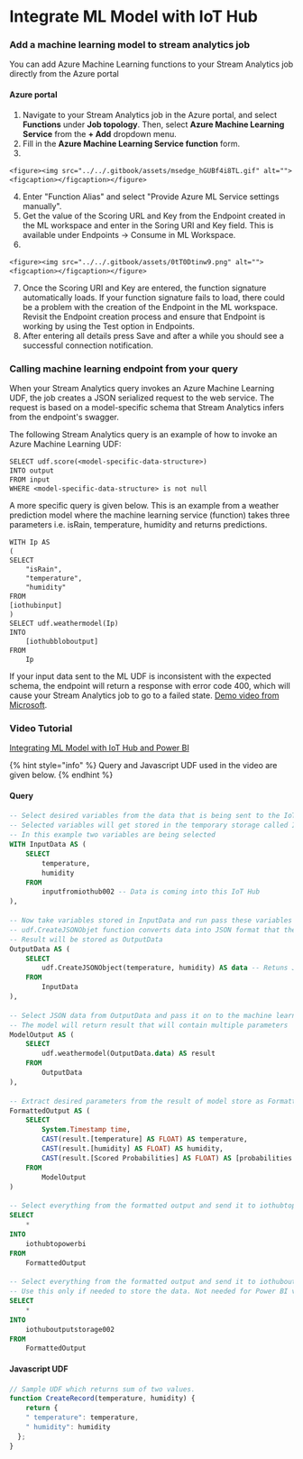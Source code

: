 # Integrate ML Model with IoT Hub

### Add a machine learning model to stream analytics job <a href="#add-a-machine-learning-model-to-your-job" id="add-a-machine-learning-model-to-your-job"></a>

You can add Azure Machine Learning functions to your Stream Analytics job directly from the Azure portal

#### Azure portal <a href="#azure-portal" id="azure-portal"></a>

1. Navigate to your Stream Analytics job in the Azure portal, and select **Functions** under **Job topology**. Then, select **Azure Machine Learning Service** from the **+ Add** dropdown menu.
2. Fill in the **Azure Machine Learning Service function** form.
3.

    <figure><img src="../../.gitbook/assets/msedge_hGUBf4i8TL.gif" alt=""><figcaption></figcaption></figure>
4. Enter "Function Alias" and select "Provide Azure ML Service settings manually".
5. Get the value of the Scoring URL and Key from the Endpoint created in the ML workspace and enter in the Soring URI and Key field. This is available under Endpoints -> Consume in ML Workspace.
6.

    <figure><img src="../../.gitbook/assets/0tT0Dtinw9.png" alt=""><figcaption></figcaption></figure>
7. Once the Scoring URI and Key are entered, the function signature automatically loads. If your function signature fails to load, there could be a problem with the creation of the Endpoint in the ML workspace. Revisit the Endpoint creation process and ensure that Endpoint is working by using the Test option in Endpoints.
8. After entering all details press Save and after a while you should see a successful connection notification.

### Calling machine learning endpoint from your query <a href="#calling-machine-learning-endpoint-from-your-query" id="calling-machine-learning-endpoint-from-your-query"></a>

When your Stream Analytics query invokes an Azure Machine Learning UDF, the job creates a JSON serialized request to the web service. The request is based on a model-specific schema that Stream Analytics infers from the endpoint's swagger.

The following Stream Analytics query is an example of how to invoke an Azure Machine Learning UDF:

```
SELECT udf.score(<model-specific-data-structure>)
INTO output
FROM input
WHERE <model-specific-data-structure> is not null
```

A more specific query is given below. This is an example from a weather prediction model where the machine learning service (function) takes three parameters i.e. isRain, temperature, humidity and returns predictions.

```
WITH Ip AS
(
SELECT 
    "isRain",
    "temperature",
    "humidity"
FROM
[iothubinput]
)
SELECT udf.weathermodel(Ip)
INTO
    [iothubbloboutput]
FROM
    Ip
```

If your input data sent to the ML UDF is inconsistent with the expected schema, the endpoint will return a response with error code 400, which will cause your Stream Analytics job to go to a failed state. [Demo video from Microsoft](https://www.microsoft.com/en-us/videoplayer/embed/RE4RMir?postJsllMsg=true).

### Video Tutorial

[Integrating ML Model with IoT Hub and Power BI](https://nuigalwayie-my.sharepoint.com/personal/0120085s\_universityofgalway\_ie/\_layouts/15/stream.aspx?id=%2Fpersonal%2F0120085s%5Funiversityofgalway%5Fie%2FDocuments%2FIntegrate%20ML%20Model%20with%20IoT%20Hub%20and%20Power%20BI%2Emp4\&referrer=StreamWebApp%2EWeb\&referrerScenario=AddressBarCopied%2Eview)

{% hint style="info" %}
Query and Javascript UDF used in the video are given below.
{% endhint %}

#### Query

```sql
-- Select desired variables from the data that is being sent to the IoT Hub
-- Selected variables will get stored in the temporary storage called InputData
-- In this example two variables are being selected
WITH InputData AS (
    SELECT
        temperature,
        humidity
    FROM
        inputfromiothub002 -- Data is coming into this IoT Hub
),

-- Now take variables stored in InputData and run pass these variables to a function
-- udf.CreateJSONObjet function converts data into JSON format that the model Endpoint is expecting
-- Result will be stored as OutputData
OutputData AS (
    SELECT
        udf.CreateJSONObject(temperature, humidity) AS data -- Retuns JSON string as data variable
    FROM
        InputData
),

-- Select JSON data from OutputData and pass it on to the machine learning model endpoint
-- The model will return result that will contain multiple parameters
ModelOutput AS (
    SELECT
        udf.weathermodel(OutputData.data) AS result
    FROM
        OutputData
),

-- Extract desired parameters from the result of model store as FormattedOutput
FormattedOutput AS (
    SELECT
        System.Timestamp time,
        CAST(result.[temperature] AS FLOAT) AS temperature,
        CAST(result.[humidity] AS FLOAT) AS humidity,
        CAST(result.[Scored Probabilities] AS FLOAT) AS [probabilities of rain]
    FROM
        ModelOutput
)

-- Select everything from the formatted output and send it to iothubtopowerbi
SELECT
    *
INTO
    iothubtopowerbi
FROM
    FormattedOutput

-- Select everything from the formatted output and send it to iothuboutputstorage
-- Use this only if needed to store the data. Not needed for Power BI visualisation 
SELECT
    *
INTO
    iothuboutputstorage002
FROM
    FormattedOutput

```

#### Javascript UDF

```javascript
// Sample UDF which returns sum of two values.
function CreateRecord(temperature, humidity) {
    return {
    " temperature": temperature,
    " humidity": humidity
  };
}

```
